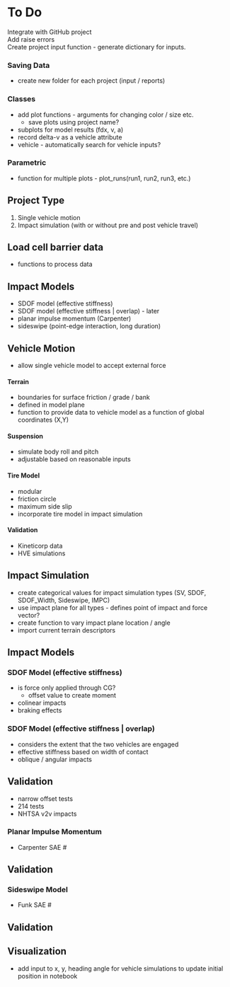 To Do
=============================

Integrate with GitHub project  
Add raise errors  
Create project input function - generate dictionary for inputs.

### Saving Data
+ create new folder for each project (input / reports)


### Classes
+ add plot functions - arguments for changing color / size etc.
  - save plots using project name?
+ subplots for model results (fdx, v, a)
+ record delta-v as a vehicle attribute
+ vehicle - automatically search for vehicle inputs?

### Parametric
+ function for multiple plots - plot_runs(run1, run2, run3, etc.)

## Project Type
1. Single vehicle motion
2. Impact simulation (with or without pre and post vehicle travel)

## Load cell barrier data
+ functions to process data

## Impact Models
+ SDOF model (effective stiffness)
+ SDOF model (effective stiffness | overlap) - later
+ planar impulse momentum (Carpenter)
+ sideswipe (point-edge interaction, long duration)

##  Vehicle Motion
- allow single vehicle model to accept external force

#### Terrain
- boundaries for surface friction / grade / bank
- defined in model plane
- function to provide data to vehicle model as a function of global coordinates (X,Y)

#### Suspension
- simulate body roll and pitch
- adjustable based on reasonable inputs

#### Tire Model
- modular
- friction circle
- maximum side slip
- incorporate tire model in impact simulation

#### Validation
- Kineticorp data
- HVE simulations

## Impact Simulation
- create categorical values for impact simulation types (SV, SDOF, SDOF_Width, Sideswipe, IMPC)
- use impact plane for all types - defines point of impact and force vector?
- create function to vary impact plane location / angle
- import current terrain descriptors

## Impact Models
### SDOF Model (effective stiffness)
- is force only applied through CG?
    - offset value to create moment
- colinear impacts
- braking effects

### SDOF Model (effective stiffness | overlap)
- considers the extent that the two vehicles are engaged
- effective stiffness based on width of contact
- oblique / angular impacts

## Validation
- narrow offset tests
- 214 tests
- NHTSA v2v impacts

### Planar Impulse Momentum
- Carpenter SAE #

## Validation


### Sideswipe Model
- Funk SAE #


## Validation


## Visualization
- add input to x, y, heading angle for vehicle simulations to update initial position in notebook
